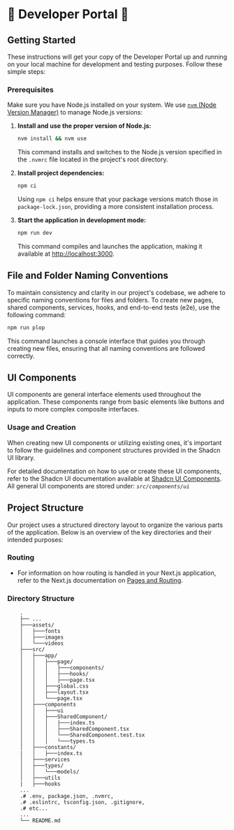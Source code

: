 # 🌋 Developer Portal 🌋

## Getting Started

These instructions will get your copy of the Developer Portal up and running on your local machine for development and testing purposes. Follow these simple steps:

### Prerequisites

Make sure you have Node.js installed on your system. We use [`nvm` (Node Version Manager)](https://github.com/nvm-sh/nvm?tab=readme-ov-file#installing-and-updating) to manage Node.js versions:

1. **Install and use the proper version of Node.js:**

   ```bash
   nvm install && nvm use
   ```

   This command installs and switches to the Node.js version specified in the `.nvmrc` file located in the project's root directory.

2. **Install project dependencies:**

   ```bash
   npm ci
   ```

   Using `npm ci` helps ensure that your package versions match those in `package-lock.json`, providing a more consistent installation process.

3. **Start the application in development mode:**

   ```bash
   npm run dev
   ```

   This command compiles and launches the application, making it available at [http://localhost:3000](http://localhost:3000).

## File and Folder Naming Conventions

To maintain consistency and clarity in our project's codebase, we adhere to specific naming conventions for files and folders. To create new pages, shared components, services, hooks, and end-to-end tests (e2e), use the following command:

```bash
npm run plop
```

This command launches a console interface that guides you through creating new files, ensuring that all naming conventions are followed correctly.

## UI Components

UI components are general interface elements used throughout the application. These components range from basic elements like buttons and inputs to more complex composite interfaces.

### Usage and Creation

When creating new UI components or utilizing existing ones, it's important to follow the guidelines and component structures provided in the Shadcn UI library.

For detailed documentation on how to use or create these UI components, refer to the Shadcn UI documentation available at [Shadcn UI Components](https://ui.shadcn.com/docs/components).
All general UI components are stored under: _`src/components/ui`_

## Project Structure

Our project uses a structured directory layout to organize the various parts of the application. Below is an overview of the key directories and their intended purposes:

### Routing

- For information on how routing is handled in your Next.js application, refer to the Next.js documentation on [Pages and Routing](https://nextjs.org/docs/app/building-your-application/routing/pages).

### Directory Structure

        .
        ├── ...
        ├───assets/
        │   ├───fonts
        │   ├───images
        │   └───videos
        ├───src/
        │   ├───app/
        │   │   ├───page/
        │   │   │   ├───components/
        │   │   │   ├───hooks/
        │   │   │   ├───page.tsx
        │   │   ├───global.css
        │   │   ├───layout.tsx
        │   │   └───page.tsx
        │   ├───components
        │   │   ├───ui
        │   │   ├───SharedComponent/
        │   │   │   ├───index.ts
        │   │   │   ├───SharedComponent.tsx
        │   │   │   └───SharedComponent.test.tsx
        │   │   │   └───types.ts
        │   ├───constants/
        |   │   ├───index.ts
        │   ├───services
        │   ├───types/
        │   │   └───models/
        │   ├───utils
        |   ├───hooks
        ...
        .# .env, package.json, .nvmrc,
        .# .eslintrc, tsconfig.json, .gitignore,
        .# etc...
        ...
        └── README.md
